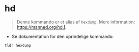 # hd

> Denne kommando er et alias af `hexdump`.
> Mere information: <https://manned.org/hd.1>.

- Se dokumentation for den oprindelige kommando:

`tldr hexdump`
